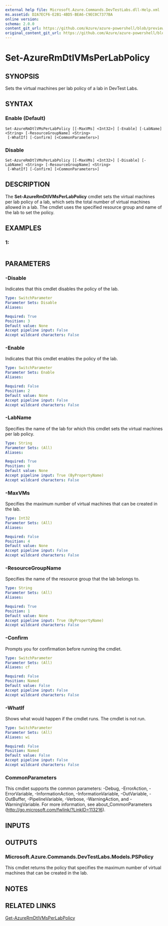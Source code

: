 ```yaml
---
external help file: Microsoft.Azure.Commands.DevTestLabs.dll-Help.xml
ms.assetid: D2A7ECF6-E2B1-4BD5-BEA6-C9EC0C7377BA
online version:
schema: 2.0.0
content_git_url: https://github.com/Azure/azure-powershell/blob/preview/src/ResourceManager/DevTestLabs/Commands.DevTestLabs/help/Set-AzureRmDtlVMsPerLabPolicy.md
original_content_git_url: https://github.com/Azure/azure-powershell/blob/preview/src/ResourceManager/DevTestLabs/Commands.DevTestLabs/help/Set-AzureRmDtlVMsPerLabPolicy.md
---
```


# Set-AzureRmDtlVMsPerLabPolicy

## SYNOPSIS
Sets the virtual machines per lab policy of a lab in DevTest Labs.

## SYNTAX

### Enable (Default)
```
Set-AzureRmDtlVMsPerLabPolicy [[-MaxVMs] <Int32>] [-Enable] [-LabName] <String> [-ResourceGroupName] <String>
 [-WhatIf] [-Confirm] [<CommonParameters>]
```

### Disable
```
Set-AzureRmDtlVMsPerLabPolicy [[-MaxVMs] <Int32>] [-Disable] [-LabName] <String> [-ResourceGroupName] <String>
 [-WhatIf] [-Confirm] [<CommonParameters>]
```

## DESCRIPTION
The **Set-AzureRmDtlVMsPerLabPolicy** cmdlet sets the virtual machines per lab policy of a lab, which sets the total number of virtual machines allowed in a lab.
The cmdlet uses the specified resource group and name of the lab to set the policy.

## EXAMPLES

### 1:
```

```

## PARAMETERS

### -Disable
Indicates that this cmdlet disables the policy of the lab.

```yaml
Type: SwitchParameter
Parameter Sets: Disable
Aliases: 

Required: True
Position: 3
Default value: None
Accept pipeline input: False
Accept wildcard characters: False
```

### -Enable
Indicates that this cmdlet enables the policy of the lab.

```yaml
Type: SwitchParameter
Parameter Sets: Enable
Aliases: 

Required: False
Position: 2
Default value: None
Accept pipeline input: False
Accept wildcard characters: False
```

### -LabName
Specifies the name of the lab for which this cmdlet sets the virtual machines per lab policy.

```yaml
Type: String
Parameter Sets: (All)
Aliases: 

Required: True
Position: 0
Default value: None
Accept pipeline input: True (ByPropertyName)
Accept wildcard characters: False
```

### -MaxVMs
Specifies the maximum number of virtual machines that can be created in the lab.

```yaml
Type: Int32
Parameter Sets: (All)
Aliases: 

Required: False
Position: 4
Default value: None
Accept pipeline input: False
Accept wildcard characters: False
```

### -ResourceGroupName
Specifies the name of the resource group that the lab belongs to.

```yaml
Type: String
Parameter Sets: (All)
Aliases: 

Required: True
Position: 1
Default value: None
Accept pipeline input: True (ByPropertyName)
Accept wildcard characters: False
```

### -Confirm
Prompts you for confirmation before running the cmdlet.

```yaml
Type: SwitchParameter
Parameter Sets: (All)
Aliases: cf

Required: False
Position: Named
Default value: False
Accept pipeline input: False
Accept wildcard characters: False
```

### -WhatIf
Shows what would happen if the cmdlet runs.
The cmdlet is not run.

```yaml
Type: SwitchParameter
Parameter Sets: (All)
Aliases: wi

Required: False
Position: Named
Default value: False
Accept pipeline input: False
Accept wildcard characters: False
```

### CommonParameters
This cmdlet supports the common parameters: -Debug, -ErrorAction, -ErrorVariable, -InformationAction, -InformationVariable, -OutVariable, -OutBuffer, -PipelineVariable, -Verbose, -WarningAction, and -WarningVariable. For more information, see about_CommonParameters (http://go.microsoft.com/fwlink/?LinkID=113216).

## INPUTS

## OUTPUTS

### Microsoft.Azure.Commands.DevTestLabs.Models.PSPolicy
This cmdlet returns the policy that specifies the maximum number of virtual machines that can be created in the lab.

## NOTES

## RELATED LINKS

[Get-AzureRmDtlVMsPerLabPolicy](./Get-AzureRmDtlVMsPerLabPolicy.md)


